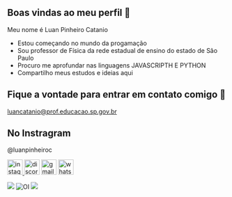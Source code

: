 ## Boas vindas ao meu perfil 🔬
Meu nome é Luan Pinheiro Catanio
- Estou começando no mundo da progamação
- Sou professor de Física da rede estadual de ensino do estado de São Paulo
- Procuro me aprofundar nas linguagens JAVASCRIPTH E PYTHON
- Compartilho meus estudos e ideias aqui

##  Fique a vontade para entrar em contato comigo 📩

luancatanio@prof.educacao.sp.gov.br

## No Instragram 

@luanpinheiroc

<div align="left">
  <a href="https://instagram.com/usuario" target="_blank">
    <img src="https://img.shields.io/static/v1?message=Instagram&logo=instagram&label=&color=E4405F&logoColor=white&labelColor=&style=for-the-badge" height="35" alt="instagram logo"  />
  </a>
  <img src="https://img.shields.io/static/v1?message=Discord&logo=discord&label=&color=7289DA&logoColor=white&labelColor=&style=for-the-badge" height="35" alt="discord logo"  />
  <img src="https://img.shields.io/static/v1?message=Gmail&logo=gmail&label=&color=D14836&logoColor=white&labelColor=&style=for-the-badge" height="35" alt="gmail logo"  />
  <a target="_blank">
    <img src="https://img.shields.io/static/v1?message=Whatsapp&logo=whatsapp&label=&color=25D366&logoColor=white&labelColor=&style=for-the-badge" height="35" alt="whatsapp logo"  />
  </a>
</div>


![](https://media1.tenor.com/m/Pt3WqGJBXLUAAAAd/blackhole-space.gif)
![OI](https://media1.tenor.com/m/XfrqyR_-jzIAAAAC/anime-goku.gif)
![](https://media1.tenor.com/m/7DdpuX6nBvgAAAAd/abel-ferreira-palmeiras.gif)

